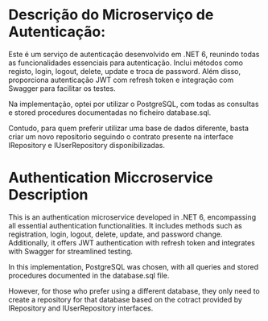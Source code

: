 # Descrição do Microserviço de Autenticação:

Este é um serviço de autenticação desenvolvido em .NET 6, reunindo todas as funcionalidades essenciais para autenticação. Inclui métodos como registo, login, logout, delete, update e troca de password. Além disso, proporciona autenticação JWT com refresh token e integração com Swagger para facilitar os testes.

Na implementação, optei por utilizar o PostgreSQL, com todas as consultas e stored procedures documentadas no ficheiro database.sql.

Contudo, para quem preferir utilizar uma base de dados diferente, basta criar um novo repositorio seguindo o contrato presente na interface IRepository e IUserRepository disponibilizadas.

# Authentication Miccroservice Description
This is an authentication microservice developed in .NET 6, encompassing all essential authentication functionalities. It includes methods such as registration, login, logout, delete, update, and password change. Additionally, it offers JWT authentication with refresh token and integrates with Swagger for streamlined testing.

In this implementation, PostgreSQL was chosen, with all queries and stored procedures documented in the database.sql file.

However, for those who prefer using a different database, they only need to create a repository for that database based on the cotract provided by IRepository and IUserRepository interfaces.
